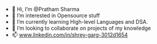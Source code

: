 - 👋 Hi, I’m @Pratham Sharma
- 👀 I’m interested in Opensource stuff
- 🌱 I’m currently learning High-level Languages and DSA.
- 💞️ I’m looking to collaborate on projects of my knowledge
- 📫 www.linkedin.com/in/shrey-garg-3012d1654

<!---
ShreyGrg03/ShreyGrg03 is a ✨ special ✨ repository because its `README.md` (this file) appears on your GitHub profile.
You can click the Preview link to take a look at your changes.
--->
